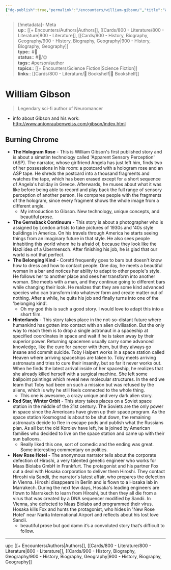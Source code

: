 ```yaml
---
{"dg-publish":true,"permalink":"/encounters/william-gibson/","title":"William Gibson","tags":["📝","📝/🌞","person/author"]}
---
```



> [!metadata]- Meta  
> **up**:: [[+ Encounters/Authors\|Authors]], [[Cards/800 - Literature/800 - Literature\|800 - Literature]], [[Cards/900 - History, Biography, Geography/900 - History, Biography, Geography\|900 - History, Biography, Geography]]  
> **type**:: #📝  
> **status**:: #📝/🌞  
> **tags**:: #person/author  
> **topics**:: [[+ Encounters/Science Fiction\|Science Fiction]]  
> **links**:: [[Cards/800 - Literature/📗 Bookshelf\|📗 Bookshelf]]

# William Gibson

> Legendary sci-fi author of Neuromancer

- info about Gibson and his work: http://www.antonraubenweiss.com/gibson/index.html

## Burning Chrome
- **The Hologram Rose** - This is William Gibson's first published story and is about a simstim technology called 'Apparent Sensory Perception' (ASP). The narrator, whose girlfriend Angela has just left him, finds two of her possessions in his room: a postcard with a hologram rose and an ASP tape. He shreds the postcard into a thousand fragments and watches the tape, which has been erased except for a short sequence of Angela's holiday in Greece. Afterwards, he muses about what it was like before being able to record and play back the full range of sensory perception of another person. He compares people with the fragments of the hologram, since every fragment shows the whole image from a different angle. 
	- My introduction to Gibson. New technology, unique concepts, and beautiful prose.
- **The Gernsback Continuum** - This story is about a photographer who is assigned by London artists to take pictures of 1930s and '40s style buildings in America. On his travels through America he starts seeing things from an imaginary future in that style. He also sees people inhabiting this world whom he is afraid of, because they look like the Nazi idea of a Übermensch. After finishing his job, he is glad that our world is not that perfect. 
- **The Belonging Kind** - Coretti frequently goes to bars but doesn't know how to dress and how to contact people. One day, he meets a beautiful woman in a bar and notices her ability to adapt to other people's style. He follows her to another place and sees her transform into another woman. She meets with a man, and they continue going to different bars while changing their look. He realizes that they are some kind advanced species who can transform into whatever form and create matter out of nothing. After a while, he quits his job and finally turns into one of the 'belonging kind'.
	- Oh my god this is such a good story. I would love to adapt this into a short film.
- **Hinterlands** - This story takes place in the not-so-distant future where humankind has gotten into contact with an alien civilisation. But the only way to reach them is to drop a single astronaut in a spaceship at specified coordinates in space and wait if he is taken away by their superior power. Returning spacemen usually carry some advanced knowledge, like the cure for cancer with them, but they always go insane and commit suicide. Toby Halpert works in a space station called Heaven where arriving spaceships are taken to. Toby meets arriving astronauts and tries to cure their insanity, but so far it never works out. When he finds the latest arrival inside of her spaceship, he realizes that she already killed herself with a surgical machine. She left some ballpoint paintings which reveal new molecular structures. In the end we learn that Toby had been on such a mission but was refused by the aliens, which is why he still feels connected to the whole thing.
	- This one is awesome, a crazy unique and very dark alien story. 
- **Red Star, Winter Orbit** - This story takes places on a Soviet space station in the middle of the 21st century. The Soviets are the only power in space since the Americans have given up their space program. As the space station Kosmograd is about to be shut down, the remaining astronauts decide to flee in escape pods and publish what the Russians plan. As all but the old Korolev have left, he is joined by American families who decided to live on the space station and came up with their sun balloons. 
	- Really liked this one, sort of comedic and the ending was great. Some interesting commentary on politics.
- **New Rose Hotel** - The anonymous narrator tells about the corporate defection of Hiroshi, a very talented genetic engineer who works for Maas Biolabs GmbH in Frankfurt. The protagonist and his partner Fox cut a deal with Hosaka corporation to deliver them Hiroshi. They contact Hiroshi via Sandii, the narrator's latest affair, who prepares the defection in Vienna. Hiroshi disappears in Berlin and is flown to a Hosaka lab in Marrakech. During the next few days, Hosaka's leading engineers are flown to Marrakech to learn from Hiroshi, but then they all die from a virus that was created by a DNA sequencer modified by Sandii. In Vienna, she defected to Maas Biolabs and programmed their virus. Hosaka kills Fox and hunts the protagonist, who hides in 'New Rose Hotel' near Narita International Airport and reflects about his lost love Sandii.
	- beautiful prose but god damn it’s a convoluted story that’s difficult to follow.

---
up:: [[+ Encounters/Authors\|Authors]], [[Cards/800 - Literature/800 - Literature\|800 - Literature]], [[Cards/900 - History, Biography, Geography/900 - History, Biography, Geography\|900 - History, Biography, Geography]]

